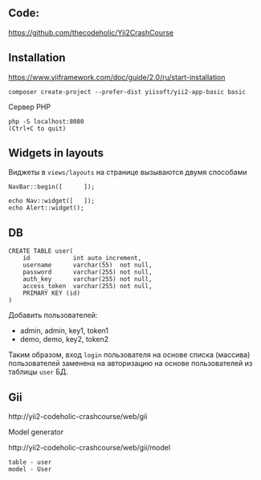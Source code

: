 ## Code:

https://github.com/thecodeholic/Yii2CrashCourse

## Installation

https://www.yiiframework.com/doc/guide/2.0/ru/start-installation

    composer create-project --prefer-dist yiisoft/yii2-app-basic basic

Сервер PHP

    php -S localhost:8080
    (Ctrl+C to quit)

## Widgets in layouts 

Виджеты в `views/layouts` на странице вызываются двумя способами

    NavBar::begin([      ]);

    echo Nav::widget([   ]);
    echo Alert::widget();

## DB

    CREATE TABLE user(
        id            int auto_increment,
        username      varchar(55)  not null,
        password      varchar(255) not null,
        auth_key      varchar(255) not null,
        access_token  varchar(255) not null,
        PRIMARY KEY (id)
    )

Добавить пользователей: 
- admin, admin, key1, token1
- demo, demo, key2, token2

Таким образом, вход `login` пользователя на основе списка (массива) пользователей заменена на авторизацию на основе пользователей из таблицы `user` БД.  

## Gii

http://yii2-codeholic-crashcourse/web/gii

Model generator

http://yii2-codeholic-crashcourse/web/gii/model

    table - user
    model - User




